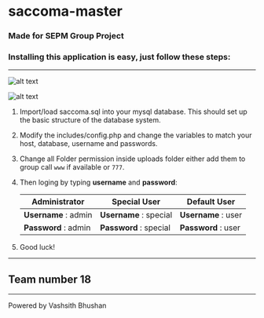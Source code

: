 # saccoma-master


### Made for SEPM Group Project 

### Installing this application is easy, just follow these steps:
****

![alt text](https://raw.githubusercontent.com/vashisth00/saccoma-master/cover.png)

![alt text](https://saccoma.cf/screenshot.png)

1. Import/load saccoma.sql into your mysql database. This should set up the basic structure of the database system.

2. Modify the includes/config.php and change the variables to match your host, database, username and passwords.

3. Change all Folder permission inside uploads folder either add them to group call `www` if available or `777`.

4. Then loging by typing **username** and **password**:


   Administrator        | Special User           | Default User
   ---------------------| -----------------------| -------------------
   **Username** : admin | **Username** : special | **Username** : user
   **Password** : admin | **Password** : special | **Password** : user

6. Good luck!  

- - - -

## Team number 18

- - - -

Powered by Vashsith Bhushan
